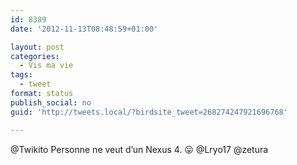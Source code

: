 ```yaml
---
id: 8389
date: '2012-11-13T08:48:59+01:00'

layout: post
categories:
  - Vis ma vie
tags:
  - tweet
format: status
publish_social: no
guid: 'http://tweets.local/?birdsite_tweet=268274247921696768'

---
```


@Twikito Personne ne veut d’un Nexus 4. 😛 @Lryo17 @zetura